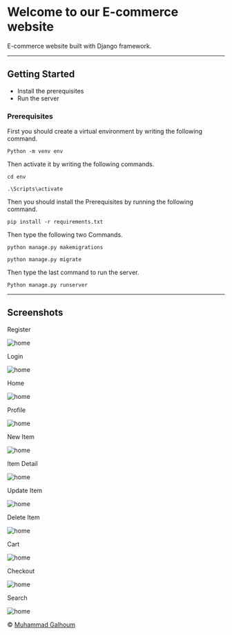 # Welcome to our E-commerce website

E-commerce website built with Django framework.

---

## Getting Started

- Install the prerequisites
- Run the server

### Prerequisites

First you should create a virtual environment by writing the following command.

`Python -m venv env`

Then activate it by writing the following commands.

`cd env`

`.\Scripts\activate`

Then you should install the Prerequisites by running the following command.

`pip install -r requirements.txt`

Then type the following two Commands.

`python manage.py makemigrations`

`python manage.py migrate`

Then type the last command to run the server.

`Python manage.py runserver`

---

## Screenshots

Register

![home](screenshots/register.png?raw=true)

Login

![home](screenshots/login.png?raw=true)

Home

![home](screenshots/home.png?raw=true)

Profile

![home](screenshots/profile.png?raw=true)

New Item

![home](screenshots/new-item.png?raw=true)

Item Detail

![home](screenshots/item-detail.png?raw=true)

Update Item

![home](screenshots/update-item.png?raw=true)

Delete Item

![home](screenshots/delete-item.png?raw=true)

Cart

![home](screenshots/cart.png?raw=true)

Checkout

![home](screenshots/checkout.png?raw=true)

Search

![home](screenshots/search.png?raw=true)

&copy; [Muhammad Galhoum](https://github.com/muhammadgalhoum "Muhammad Galhoum")
